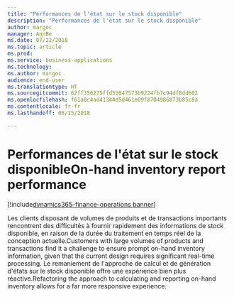 ```yaml
---
title: "Performances de l'état sur le stock disponible"
description: "Performances de l'état sur le stock disponible"
author: margoc
manager: AnnBe
ms.date: 07/22/2018
ms.topic: article
ms.prod: 
ms.service: business-applications
ms.technology: 
ms.author: margoc
audience: end-user
ms.translationtype: HT
ms.sourcegitcommit: 62ff356275ffd55047573b9224fb7c94df8dd602
ms.openlocfilehash: f61a0c4ad41344d5d461e09f8704986873b85c8a
ms.contentlocale: fr-fr
ms.lasthandoff: 08/15/2018

---
```

#  <a name="on-hand-inventory-report-performance"></a><span data-ttu-id="72a83-103">Performances de l'état sur le stock disponible</span><span class="sxs-lookup"><span data-stu-id="72a83-103">On-hand inventory report performance</span></span>

[!include[dynamics365-finance-operations banner](../includes/dynamics365-finance-operations.md)]



<span data-ttu-id="72a83-104">Les clients disposant de volumes de produits et de transactions importants rencontrent des difficultés à fournir rapidement des informations de stock disponible, en raison de la durée du traitement en temps réel de la conception actuelle.</span><span class="sxs-lookup"><span data-stu-id="72a83-104">Customers with large volumes of products and transactions find it a challenge to ensure prompt on-hand inventory information, given that the current design requires significant real-time processing.</span></span> <span data-ttu-id="72a83-105">Le remaniement de l'approche de calcul et de génération d'états sur le stock disponible offre une expérience bien plus réactive.</span><span class="sxs-lookup"><span data-stu-id="72a83-105">Refactoring the approach to calculating and reporting on-hand inventory allows for a far more responsive experience.</span></span>

